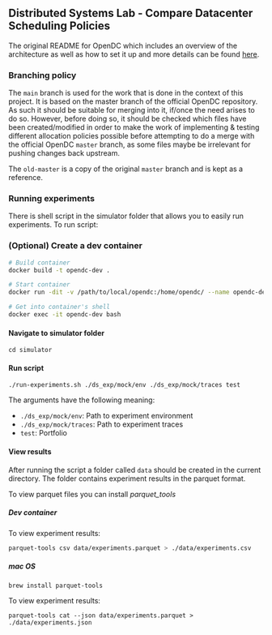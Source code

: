 ## Distributed Systems Lab - Compare Datacenter Scheduling Policies

The original README for OpenDC which includes an overview of the architecture as well as how to set it up and more details can be found [here](original_readme.md).

### Branching policy

The `main` branch is used for the work that is done in the context of this project. It is based on the master branch of the official OpenDC repository. As such it should be suitable for merging into it, if/once the need arises to do so. However, before doing so, it should be checked which files have been created/modified in order to make the work of implementing & testing different allocation policies possible before attempting to do a merge with the official OpenDC `master` branch, as some files maybe be irrelevant for pushing changes back upstream.

The `old-master` is a copy of the original `master` branch and is kept as a reference.

### Running experiments

There is shell script in the simulator folder that allows you to easily run experiments. To run script:

### (Optional) Create a dev container

```bash
# Build container
docker build -t opendc-dev .
```

```bash
# Start container
docker run -dit -v /path/to/local/opendc:/home/opendc/ --name opendc-dev opendc-dev:latest bash
```

```bash
# Get into container's shell
docker exec -it opendc-dev bash
```

#### Navigate to simulator folder

```shell script
cd simulator
```

#### Run script

```shell script
./run-experiments.sh ./ds_exp/mock/env ./ds_exp/mock/traces test
```
The arguments have the following meaning:
- `./ds_exp/mock/env`: Path to experiment environment
- `./ds_exp/mock/traces`: Path to experiment traces
- `test`: Portfolio

#### View results

After running the script a folder called `data` should be created in the current directory. The folder contains experiment results
in the parquet format. 

To view parquet files you can install *parquet_tools*

##### Dev container

To view experiment results:
```bash
parquet-tools csv data/experiments.parquet > ./data/experiments.csv
```

##### mac OS
`brew install parquet-tools`

To view experiment results:
```shell script
parquet-tools cat --json data/experiments.parquet > ./data/experiments.json
```
